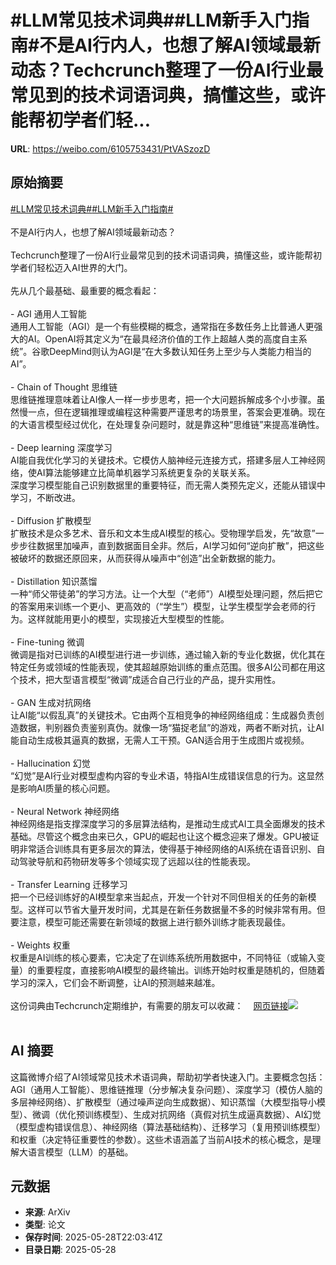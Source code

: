 # #LLM常见技术词典##LLM新手入门指南#不是AI行内人，也想了解AI领域最新动态？Techcrunch整理了一份AI行业最常见到的技术词语词典，搞懂这些，或许能帮初学者们轻...

**URL**: https://weibo.com/6105753431/PtVASzozD

## 原始摘要

<a href="https://m.weibo.cn/search?containerid=231522type%3D1%26t%3D10%26q%3D%23LLM%E5%B8%B8%E8%A7%81%E6%8A%80%E6%9C%AF%E8%AF%8D%E5%85%B8%23&amp;extparam=%23LLM%E5%B8%B8%E8%A7%81%E6%8A%80%E6%9C%AF%E8%AF%8D%E5%85%B8%23" data-hide=""><span class="surl-text">#LLM常见技术词典#</span></a><a href="https://m.weibo.cn/search?containerid=231522type%3D1%26t%3D10%26q%3D%23LLM%E6%96%B0%E6%89%8B%E5%85%A5%E9%97%A8%E6%8C%87%E5%8D%97%23&amp;extparam=%23LLM%E6%96%B0%E6%89%8B%E5%85%A5%E9%97%A8%E6%8C%87%E5%8D%97%23" data-hide=""><span class="surl-text">#LLM新手入门指南#</span></a><br><br>不是AI行内人，也想了解AI领域最新动态？<br><br>Techcrunch整理了一份AI行业最常见到的技术词语词典，搞懂这些，或许能帮初学者们轻松迈入AI世界的大门。<br><br>先从几个最基础、最重要的概念看起：<br><br>- AGI  通用人工智能<br>通用人工智能（AGI）是一个有些模糊的概念，通常指在多数任务上比普通人更强大的AI。OpenAI将其定义为“在最具经济价值的工作上超越人类的高度自主系统”。谷歌DeepMind则认为AGI是“在大多数认知任务上至少与人类能力相当的AI”。<br><br>- Chain of Thought 思维链<br>思维链推理意味着让AI像人一样一步步思考，把一个大问题拆解成多个小步骤。虽然慢一点，但在逻辑推理或编程这种需要严谨思考的场景里，答案会更准确。现在的大语言模型经过优化，在处理复杂问题时，就是靠这种“思维链”来提高准确性。<br><br>- Deep learning 深度学习<br>AI能自我优化学习的关键技术。它模仿人脑神经元连接方式，搭建多层人工神经网络，使AI算法能够建立比简单机器学习系统更复杂的关联关系。<br>深度学习模型能自己识别数据里的重要特征，而无需人类预先定义，还能从错误中学习，不断改进。<br><br>- Diffusion 扩散模型<br>扩散技术是众多艺术、音乐和文本生成AI模型的核心。受物理学启发，先“故意”一步步往数据里加噪声，直到数据面目全非。然后，AI学习如何“逆向扩散”，把这些被破坏的数据还原回来，从而获得从噪声中“创造”出全新数据的能力。<br><br>- Distillation 知识蒸馏<br>一种“师父带徒弟”的学习方法。让一个大型（“老师”）AI模型处理问题，然后把它的答案用来训练一个更小、更高效的（“学生”）模型，让学生模型学会老师的行为。这样就能用更小的模型，实现接近大型模型的性能。<br><br>- Fine-tuning 微调<br>微调是指对已训练的AI模型进行进一步训练，通过输入新的专业化数据，优化其在特定任务或领域的性能表现，使其超越原始训练的重点范围。很多AI公司都在用这个技术，把大型语言模型“微调”成适合自己行业的产品，提升实用性。<br><br>- GAN 生成对抗网络<br>让AI能“以假乱真”的关键技术。它由两个互相竞争的神经网络组成：生成器负责创造数据，判别器负责鉴别真伪。就像一场“猫捉老鼠”的游戏，两者不断对抗，让AI能自动生成极其逼真的数据，无需人工干预。GAN适合用于生成图片或视频。<br><br>- Hallucination 幻觉<br>“幻觉”是AI行业对模型虚构内容的专业术语，特指AI生成错误信息的行为。这显然是影响AI质量的核心问题。<br><br>- Neural Network 神经网络<br>神经网络是指支撑深度学习的多层算法结构，是推动生成式AI工具全面爆发的技术基础。尽管这个概念由来已久，GPU的崛起也让这个概念迎来了爆发。GPU被证明非常适合训练具有更多层次的算法，使得基于神经网络的AI系统在语音识别、自动驾驶导航和药物研发等多个领域实现了远超以往的性能表现。<br><br>- Transfer Learning 迁移学习<br>把一个已经训练好的AI模型拿来当起点，开发一个针对不同但相关的任务的新模型。这样可以节省大量开发时间，尤其是在新任务数据量不多的时候非常有用。但要注意，模型可能还需要在新领域的数据上进行额外训练才能表现最佳。<br><br>- Weights 权重<br>权重是AI训练的核心要素，它决定了在训练系统所用数据中，不同特征（或输入变量）的重要程度，直接影响AI模型的最终输出。训练开始时权重是随机的，但随着学习的深入，它们会不断调整，让AI的预测越来越准。<br><br>这份词典由Techcrunch定期维护，有需要的朋友可以收藏：<a href="https://weibo.cn/sinaurl?u=https%3A%2F%2Ftechcrunch.com%2F2025%2F05%2F25%2Ffrom-llms-to-hallucinations-heres-a-simple-guide-to-common-ai-terms%2F" data-hide=""><span class="url-icon"><img style="width: 1rem;height: 1rem" src="https://h5.sinaimg.cn/upload/2015/09/25/3/timeline_card_small_web_default.png" referrerpolicy="no-referrer"></span><span class="surl-text">网页链接</span></a><img style="" src="https://tvax3.sinaimg.cn/large/006Fd7o3gy1i1vc1ufuhvj31h0108h64.jpg" referrerpolicy="no-referrer"><br><br>

## AI 摘要

这篇微博介绍了AI领域常见技术术语词典，帮助初学者快速入门。主要概念包括：AGI（通用人工智能）、思维链推理（分步解决复杂问题）、深度学习（模仿人脑的多层神经网络）、扩散模型（通过噪声逆向生成数据）、知识蒸馏（大模型指导小模型）、微调（优化预训练模型）、生成对抗网络（真假对抗生成逼真数据）、AI幻觉（模型虚构错误信息）、神经网络（算法基础结构）、迁移学习（复用预训练模型）和权重（决定特征重要性的参数）。这些术语涵盖了当前AI技术的核心概念，是理解大语言模型（LLM）的基础。

## 元数据

- **来源**: ArXiv
- **类型**: 论文
- **保存时间**: 2025-05-28T22:03:41Z
- **目录日期**: 2025-05-28

